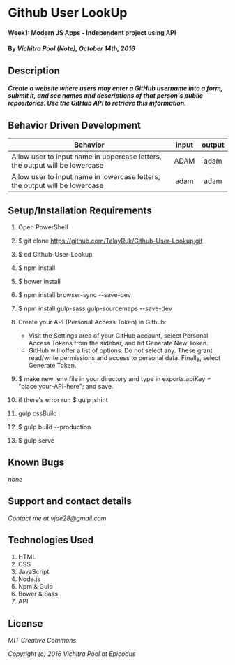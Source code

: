 # Github User LookUp

#### Week1: Modern JS Apps - Independent project using API

#### By *Vichitra Pool (Note), October 14th, 2016*

## Description

#### _Create a website where users may enter a GitHub username into a form, submit it, and see names and descriptions of that person's public repositories. Use the GitHub API to retrieve this information._

## Behavior Driven Development
|Behavior | input | output|
|--- | :---: | :---: |
|Allow user to input name in uppercase letters, the output will be lowercase | ADAM | adam
|Allow user to input name in lowercase letters, the output will be lowercase| adam | adam

## Setup/Installation Requirements
1.  Open PowerShell
2.  $ git clone https://github.com/TalayRuk/Github-User-Lookup.git
3.  $ cd Github-User-Lookup
4.  $ npm install
5.  $ bower install
6.  $ npm install browser-sync --save-dev
7.  $ npm install gulp-sass gulp-sourcemaps --save-dev
8.  Create your API (Personal Access Token) in Github:
    - Visit the Settings area of your GitHub account, select Personal Access Tokens from the sidebar, and hit Generate New Token.
    - GitHub will offer a list of options. Do not select any. These grant read/write permissions and access to personal data. Finally, select Generate Token.
9.  $ make new .env file in your directory and type in exports.apiKey = "place your-API-here"; and save.

10. if there's error run $ gulp jshint
11. gulp cssBuild
12. $ gulp build --production
13. $ gulp serve

## Known Bugs
_none_

## Support and contact details
_Contact me at vjde28@gmail.com_

## Technologies Used

1. HTML
2. CSS
3. JavaScript
4. Node.js
5. Npm & Gulp
6. Bower & Sass
7. API


## License

_*MIT Creative Commons*_

_Copyright (c) 2016 Vichitra Pool at Epicodus_
